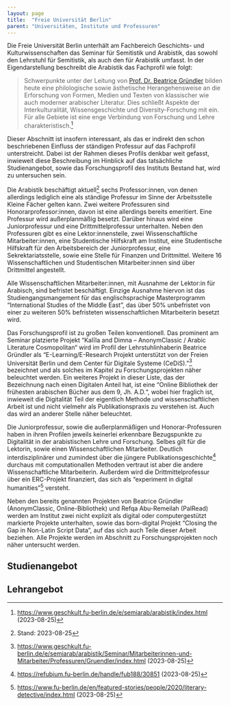 ```yaml
---
layout: page
title:  "Freie Universität Berlin"
parent: "Universitäten, Institute und Professuren"
---
```


Die Freie Universität Berlin unterhält am Fachbereich Geschichts- und Kulturwissenschaften das Seminar für Semitistik und Arabistik, das sowohl den Lehrstuhl für Semitistik, als auch den für Arabistik umfasst. In der Eigendarstellung beschreibt die Arabistik das Fachprofil wie folgt:

> Schwerpunkte unter der Leitung von [Prof. Dr. Beatrice Gründler](https://www.geschkult.fu-berlin.de/e/semiarab/arabistik/Seminar/Mitarbeiterinnen-und-Mitarbeiter/Professuren/Gruendler/index.html) bilden heute eine philologische sowie ästhetische Herangehensweise an die Erforschung von Formen, Medien und Texten von klassischer wie auch moderner arabischer Literatur. Dies schließt Aspekte der Interkulturalität, Wissensgeschichte und Diversity-Forschung mit ein. Für alle Gebiete ist eine enge Verbindung von Forschung und Lehre charakteristisch.[^1]

Dieser Abschnitt ist insofern interessant, als das er indirekt den schon beschriebenen Einfluss der ständigen Professur auf das Fachprofil unterstreicht. Dabei ist der Rahmen dieses Profils denkbar weit gefasst, inwieweit diese Beschreibung im Hinblick auf das tatsächliche Studienangebot, sowie das Forschungsprofil des Instituts Bestand hat, wird zu untersuchen sein.

Die Arabistik beschäftigt aktuell[^2] sechs Professor:innen, von denen allerdings lediglich eine als ständige Professur im Sinne der Arbeitsstelle Kleine Fächer gelten kann. Zwei weitere Professuren sind Honorarprofessor:innen, davon ist eine allerdings bereits emeritiert. Eine Professur wird außerplanmäßig besetzt. Darüber hinaus wird eine Juniorprofessur und eine Drittmittelprofessur unterhalten. Neben den Professuren gibt es eine Lektor:innenstelle, zwei Wissenschaftliche Mitarbeiter:innen, eine Studentische Hilfskraft am Institut, eine Studentische Hilfskraft für den Arbeitsbereich der Juniorprofessur, eine Sekrektariatsstelle, sowie eine Stelle für Finanzen und Drittmittel. Weitere 16 Wissenschaftlichen und Studentischen Mitarbeiter:innen sind über Drittmittel angestellt. 

Alle Wissenschaftlichen Mitarbeiter:innen, mit Ausnahme der Lektor:in für Arabisch, sind befristet beschäftigt. Einzige Ausnahme hiervon ist das Studiengangsmangement für das englischsprachige Masterprogramm “International Studies of the Middle East”, das über 50% unbefristet von einer zu weiteren 50% befristeten wissenschaftlichen Mitarbeiterin besetzt wird.

Das Forschungsprofil ist zu großen Teilen konventionell. Das prominent am Seminar platzierte Projekt “Kalīla and Dimna – AnonymClassic / Arabic Literature Cosmopolitan“ wird im Profil der Lehrstuhlinhaberin Beatrice Gründler als “E-Learning/E-Research Projekt unterstützt von der Freien Universität Berlin und dem Center für Digitale Systeme (CeDiS).”[^3] bezeichnet und als solches im Kapitel zu Forschungsprojekten näher beleuchtet werden. Ein weiteres Projekt in dieser Liste, das der Bezeichnung nach einen Digitalen Anteil hat, ist eine “Online Bibliothek der frühesten arabischen Bücher aus dem 9, Jh. A.D.“, wobei hier fraglich ist, inwieweit die Digitalität Teil der eigentlich Methode und wissenschaftlichen Arbeit ist und nicht vielmehr als Publikationspraxis zu verstehen ist. Auch das wird an anderer Stelle näher beleuchtet.

Die Juniorprofessur, sowie die außerplanmäßigen und Honorar-Professuren haben in ihren Profilen jeweils keinerlei erkennbare Bezugspunkte zu Digitalität in der arabistischen Lehre und Forschung. Selbes gilt für die Lektorin, sowie einen Wissenschaftlichen Mitarbeiter. Deutlich interdisziplinärer und zumindest über die jüngere Publikationsgeschichte[^4] durchaus mit computationallen Methoden vertraut ist aber die andere Wissenschaftliche Mitarbeiterin. Außerdem wird die Drittmittelprofessur über ein ERC-Projekt finanziert, das sich als “experiment in digital humanities”[^5] versteht.

Neben den bereits genannten Projekten von Beatrice Gründler (AnonymClassic, Online-Bibliothek) und Refqa Abu-Remeilah (PalRead) werden am Institut zwei nicht explizit als digital oder computergestützt markierte Projekte unterhalten, sowie das born-digital Projekt “Closing the Gap in Non-Latin Script Data”, auf das sich auch Teile dieser Arbeit beziehen. Alle Projekte werden im Abschnitt zu Forschungsprojekten noch näher untersucht werden.

## Studienangebot


## Lehrangebot


[^1]: https://www.geschkult.fu-berlin.de/e/semiarab/arabistik/index.html (2023-08-25)
[^2]: Stand: 2023-08-25
[^3]: https://www.geschkult.fu-berlin.de/e/semiarab/arabistik/Seminar/Mitarbeiterinnen-und-Mitarbeiter/Professuren/Gruendler/index.html (2023-08-25)
[^4]: https://refubium.fu-berlin.de/handle/fub188/30851 (2023-08-25)
[^5]: https://www.fu-berlin.de/en/featured-stories/people/2020/literary-detective/index.html (2023-08-25)